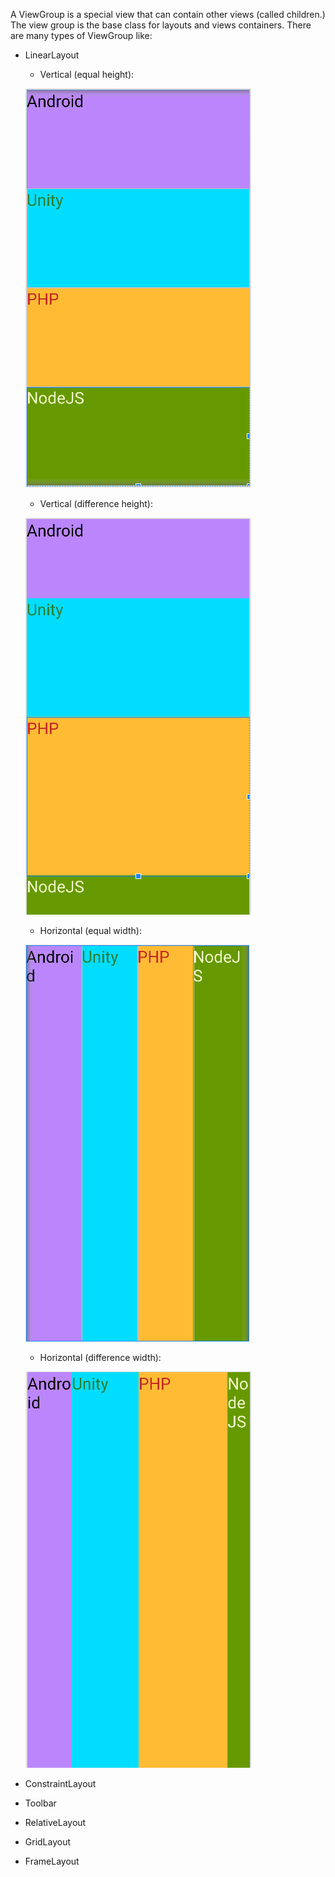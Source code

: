 A ViewGroup is a special view that can contain other views (called children.) The view group is the base class for layouts and views containers.
There are many types of ViewGroup like:
- LinearLayout
    - Vertical (equal height):

    ![LinearLayoutVertival_01.png](./assets/LinearLayoutVertical_01.png)

    - Vertical (difference height):

    ![LinearLayoutVertical_02.png](./assets/LinearLayoutVertical_02.png)
    
    - Horizontal (equal width):

    ![LinearLayoutHorizontal_01.png](./assets/LinearLayoutHorizontal_01.png)

    - Horizontal (difference width):

    ![LinearLayoutHorizontal_02.png](./assets/LinearLayoutHorizontal_02.png)

- ConstraintLayout
- Toolbar
- RelativeLayout
- GridLayout
- FrameLayout